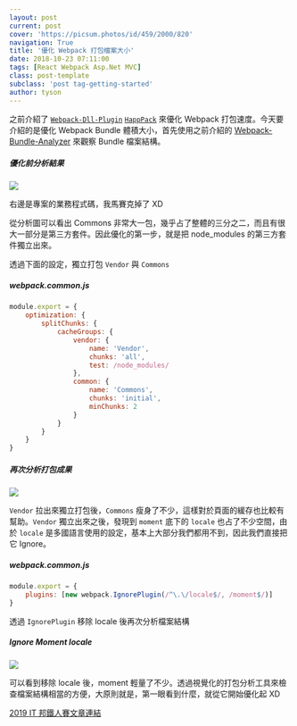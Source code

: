 ```yaml
---
layout: post
current: post
cover: 'https://picsum.photos/id/459/2000/820'
navigation: True
title: '優化 Webpack 打包檔案大小'
date: 2018-10-23 07:11:00
tags: [React Webpack Asp.Net MVC]
class: post-template
subclass: 'post tag-getting-started'
author: tyson
---
```


之前介紹了 [`Webpack-Dll-Plugin`](https://ithelp.ithome.com.tw/articles/10201329) [`HappPack`](https://ithelp.ithome.com.tw/articles/10203713) 來優化 Webpack 打包速度。今天要介紹的是優化 Webpack Bundle 體積大小，首先使用之前介紹的 [Webpack-Bundle-Analyzer](https://ithelp.ithome.com.tw/articles/10202623) 來觀察 Bundle 檔案結構。

##### 優化前分析結果

![](https://i.imgur.com/KQ9A0ve.png)

右邊是專案的業務程式碼，我馬賽克掉了 XD

從分析圖可以看出 Commons 非常大一包，幾乎占了整體的三分之二，而且有很大一部分是第三方套件。因此優化的第一步，就是把 node_modules 的第三方套件獨立出來。

透過下面的設定，獨立打包 `Vendor` 與 `Commons`

##### webpack.common.js

```javascript
module.export = {
    optimization: {
        splitChunks: {
            cacheGroups: {
                vendor: {
                    name: 'Vendor',
                    chunks: 'all',
                    test: /node_modules/
                },
                common: {
                    name: 'Commons',
                    chunks: 'initial',
                    minChunks: 2
                }
            }
        }
    }
}
```

##### 再次分析打包成果

![](https://i.imgur.com/VERR5OJ.png)

`Vendor` 拉出來獨立打包後，`Commons` 瘦身了不少，這樣對於頁面的緩存也比較有幫助。`Vendor` 獨立出來之後，發現到 `moment` 底下的 `locale` 也占了不少空間，由於 `locale` 是多國語言使用的設定，基本上大部分我們都用不到，因此我們直接把它 Ignore。

##### webpack.common.js

```javascript
module.export = {
    plugins: [new webpack.IgnorePlugin(/^\.\/locale$/, /moment$/)]
}
```

透過 `IgnorePlugin` 移除 locale 後再次分析檔案結構

##### Ignore Moment locale

![](https://i.imgur.com/zjl9LIv.png)

可以看到移除 locale 後，moment 輕量了不少。透過視覺化的打包分析工具來檢查檔案結構相當的方便，大原則就是，第一眼看到什麼，就從它開始優化起 XD

[2019 IT 邦鐵人賽文章連結](https://ithelp.ithome.com.tw/articles/10199438)
